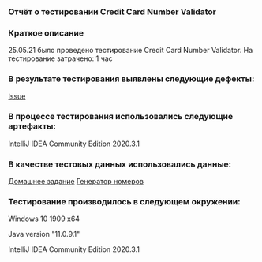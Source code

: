 ### Отчёт о тестировании  Credit Card Number Validator

### Краткое описание
25.05.21 было проведено тестирование  Credit Card Number Validator.
На тестирование затрачено: 1 час

### В результате тестирования выявлены следующие дефекты:

[Issue](https://github.com/MashaOsipova/Java1.1/issues/2#issue-900682003)

### В процессе тестирования использовались следующие артефакты:

IntelliJ IDEA Community Edition 2020.3.1
### В качестве тестовых данных использовались данные:

[Домашнее задание](https://github.com/netology-code/javaqa-homeworks/tree/master/intro)
[Генератор номеров](https://www.freeformatter.com/credit-card-number-generator-validator.html)

### Тестирование производилось в следующем окружении:

Windows 10 1909 x64

Java version "11.0.9.1"

IntelliJ IDEA Community Edition 2020.3.1
